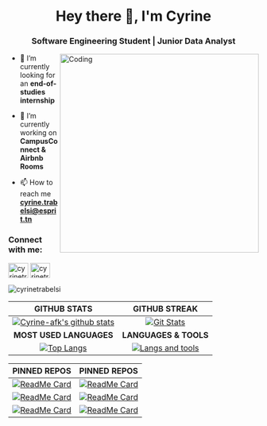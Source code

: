 <h1 align="center">Hey there 👋, I'm Cyrine</h1>
<h3 align="center">Software Engineering Student | Junior Data Analyst </h3>
<img align="right" alt="Coding" width="400" src="https://media.giphy.com/media/3ornk57KwDXf81rjWM/giphy.gif">

- 🔭 I’m currently looking for an **end-of-studies internship** 

- 🌱 I’m currently working on **CampusConnect & Airbnb Rooms**

- 📫 How to reach me **cyrine.trabelsi@esprit.tn**

<h3 align="left">Connect with me:</h3>
<p align="left">
<a href="https://www.linkedin.com/in/cyrine-trabelsi-375248194/" target="blank"><img align="center" src="https://raw.githubusercontent.com/rahuldkjain/github-profile-readme-generator/master/src/images/icons/Social/linked-in-alt.svg" alt="cyrinetrabelsi" height="30" width="40" /></a>
<a href="https://www.hackerrank.com/cyrine_trabelsi" target="blank"><img align="center" src="https://raw.githubusercontent.com/rahuldkjain/github-profile-readme-generator/master/src/images/icons/Social/hackerrank.svg" alt="cyrinetrabelsi" height="30" width="40" /></a>
</p>
<p align="left"> <img src="https://komarev.com/ghpvc/?username=Cyrine-afk&label=Profile%20views&color=0e75b6&style=flat" alt="cyrinetrabelsi" /> </p>

|GITHUB STATS|GITHUB STREAK|
|:---:|:---:|
|[![Cyrine-afk's github stats](https://github-readme-stats.vercel.app/api?username=Cyrine-afk&count_private=true&show_icons=true&theme=tokyonight)](https://github.com/Cyrine-afk/github-readme-stats)|[![Git Stats](https://github-readme-streak-stats.herokuapp.com/?user=Cyrine-afk&theme=tokyonight)](https://github.com/Cyrine-afk/github-readme-stats) |
|**MOST USED LANGUAGES**|**LANGUAGES & TOOLS**|
|[![Top Langs](https://github-readme-stats.vercel.app/api/top-langs?username=Cyrine-afk&show_icons=true&hide=html,twig,pug,css,scss&langs_count=6&locale=en&layout=compact&theme=tokyonight)](https://github.com/Cyrine-afk/github-readme-stats)|[![Langs and tools](https://skillicons.dev/icons?i=python,mysql,mongodb,js,java,spring,html,css,bootstrap,ts,angular,cs,dotnet,php,symfony,c,cpp,qt,mysql,git,github,postman,ps,ai,pr,ae)](https://github.com/Cyrine-afk/github-readme-stats)|


|**PINNED REPOS**|**PINNED REPOS**|
|:---:|:---:|
|[![ReadMe Card](https://github-readme-stats.vercel.app/api/pin/?username=Cyrine-afk&repo=Water-Consumption&theme=react)](https://github.com/Cyrine-afk/Water-Consumption)|[![ReadMe Card](https://github-readme-stats.vercel.app/api/pin/?username=Cyrine-afk&repo=Tumor-Classifier&theme=react)](https://github.com/Cyrine-afk/Tumor-Classifier)
|[![ReadMe Card](https://github-readme-stats.vercel.app/api/pin/?username=Cyrine-afk&repo=Facial-Recognition&theme=react)](https://github.com/Cyrine-afk/Facial-Recognition)|[![ReadMe Card](https://github-readme-stats.vercel.app/api/pin/?username=Cyrine-afk&repo=CampusConnect&theme=react)](https://github.com/Cyrine-afk/CampusConnect)
|[![ReadMe Card](https://github-readme-stats.vercel.app/api/pin/?username=Cyrine-afk&repo=AirbnbRooms-MachineLearning-DataAnalysis&theme=react)](https://github.com/Cyrine-afk/AirbnbRooms-MachineLearning-DataAnalysis)|[![ReadMe Card](https://github-readme-stats.vercel.app/api/pin/?username=Cyrine-afk&repo=campus-connect-angular&theme=react)](https://github.com/Cyrine-afk/campus-connect-angular)|
